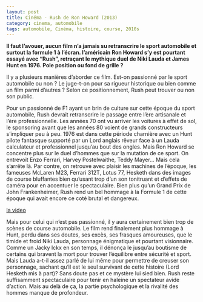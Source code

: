 ```yaml
---
layout: post
title: Cinéma - Rush de Ron Howard (2013)
category: cinema, automobile
tags: automobile, Cinéma, histoire, course, 2010s
---
```

**​Il faut l’avouer, aucun film n’a jamais su retranscrire le sport automobile et surtout la formule 1 à l’écran. l’américain Ron Howard s’y est pourtant essayé avec “Rush”, retraçant le mythique duel de Niki Lauda et James Hunt en 1976. Pole position ou fond de grille ?**

Il y a plusieurs manières d’aborder ce film. Est-on passionné par le sport automobile ou non ? Le juge-t-on pour sa rigueur historique ou bien comme un film parmi d’autres ? Selon ce positionnement, Rush peut trouver ou non son public.

Pour un passionné de F1 ayant un brin de culture sur cette époque du sport automobile, Rush devrait retranscrire le passage entre l’ère artisanale et l’ère professionnelle. Les années 70 ont vu arriver les voitures à effet de sol, le sponsoring avant que les années 80 voient de grands constructeurs s’impliquer peu à peu. 1976 est dans cette période charnière avec un Hunt pilote fantasque supporté par un Lord anglais rêveur face à un Lauda calculateur et professionnel jusqu’au bout des ongles. Mais Ron Howard se concentre plus sur le duel d’hommes que sur la mutation de ce sport. On entrevoit Enzo Ferrari, Harvey Postelwaithe, Teddy Mayer… Mais cela s’arrête là. Par contre, on retrouve avec plaisir les machines de l’époque, les fameuses McLaren M23, Ferrari 312T, Lotus 77, Hesketh dans des images de course bluffantes bien qu’usant trop d’un son tonitruant et d’effets de caméra pour en accentuer le spectaculaire. Bien plus qu’un Grand Prix de John Frankenheimer, Rush rend un bel hommage à la Formule 1 de cette époque qui avait encore ce coté brutal et dangereux.

[la video](https://www.youtube.com/watch?v=N4C5qOwHiB8)

Mais pour celui qui n’est pas passionné, il y aura certainement bien trop de scènes de course automobile. Le film rend finalement plus hommage à Hunt, perdu dans ses doutes, ses excès, ses frasques amoureuses, que le timide et froid Niki Lauda, personnage énigmatique et pourtant visionnaire. Comme un Jacky Ickx en son temps, il dénonça le jusqu’au boutisme de certains qui bravent la mort pour trouver l’équilibre entre sécurité et sport. Mais Lauda a-t-il assez parlé de lui même pour permettre de creuser son personnage, sachant qu’il est le seul survivant de cette histoire (Lord Hesketh mis à part)? Sans doute pas et ce mystère lui sied bien. Rush reste suffisamment spectaculaire pour tenir en haleine un spectateur avide d’action. Mais au delà de ça, la partie psychologique et la rivalité des hommes manque de profondeur.
